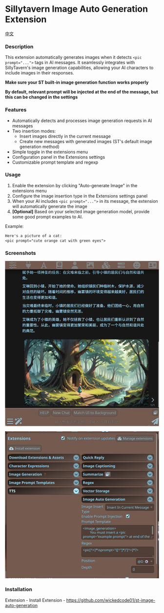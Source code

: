 # Sillytavern Image Auto Generation Extension

[中文](./README_CN.md)

### Description
This extension automatically generates images when it detects `<pic prompt="...">` tags in AI messages. It seamlessly integrates with SillyTavern's image generation capabilities, allowing your AI characters to include images in their responses.

**Make sure your ST built-in image generation function works properly**

**By default, relevant prompt will be injected at the end of the message, but this can be changed in the settings**
### Features
- Automatically detects and processes image generation requests in AI messages
- Two insertion modes:
  - Insert images directly in the current message
  - Create new messages with generated images (ST's default image generation method)
- Simple toggle in the extensions menu
- Configuration panel in the Extensions settings
- Customizable prompt template and regexp

### Usage
1. Enable the extension by clicking "Auto-generate Image" in the extensions menu
2. Configure the image insertion type in the Extensions settings panel
3. When your AI includes `<pic prompt="...">` in its message, the extension will automatically generate the image
4. **[Optional]** Based on your selected image generation model, provide some good prompt examples to AI.

Example:
```
Here's a picture of a cat:
<pic prompt="cute orange cat with green eyes">
```
### Screenshots
![](./screenshot.png)

![settings](./screenshot_en.png)
### Installation
Extension - Install Extension - https://github.com/wickedcode01/st-image-auto-generation

